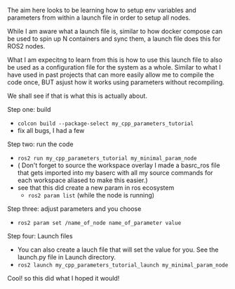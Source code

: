 The aim here looks to be learning how to setup env variables and parameters from within a launch file in order to setup all nodes.

While I am aware what a launch file is, similar to how docker compose can be used to spin up N containers and sync them, a launch file does this for ROS2 nodes. 

What I am expecitng to learn from this is how to use this launch file to also be used as a configuration file for the system as a whole. Similar to what I have used in past projects that can more easily allow me to compile the code once, BUT asjust how it works using parameters without recompiling.

We shall see if that is what this is actually about.

Step one: build
- `colcon build --package-select my_cpp_parameters_tutorial`
- fix all bugs, I had a few

Step two: run the code
- `ros2 run my_cpp_parameters_tutorial my_minimal_param_node`
- ( Don't forget to source the workspace overlay I made a basrc_ros file that gets imported into my baserc with all my source commands for each workspace aliased to make this easier.)
- see that this did create a new param in ros ecosystem
  - `ros2 param list` (while the node is running)

Step three: adjust parameters and you choose
- `ros2 param set /name_of_node name_of_parameter value`

Step four: Launch files
- You can also create a lauch file that will set the value for you. See the launch.py file in Launch directory.
- `ros2 launch my_cpp_parameters_tutorial_launch my_minimal_param_node`

Cool! so this did what I hoped it would!